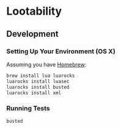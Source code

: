 # Lootability


##




## Development

### Setting Up Your Environment (OS X)

Assuming you have [Homebrew](http://brew.sh/):

```sh
brew install lua luarocks
luarocks install luasec
luarocks install busted
luarocks install xml
```


### Running Tests

```
busted
```

